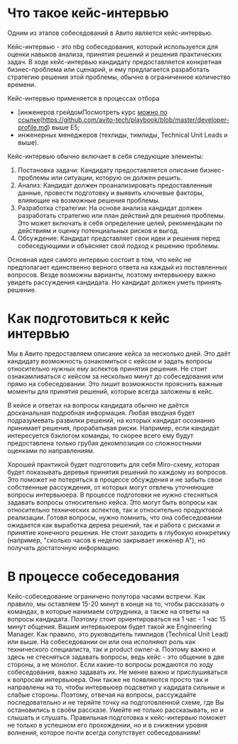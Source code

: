 # Что такое кейс-интервью

Одним из этапов собеседований в Авито является кейс-интервью.

Кейс-интервью - это nbg собеседования, который используется для оценки навыков анализа, принятия решений и решения практических задач. В ходе кейс-интервью кандидату предоставляется конкретная бизнес-проблема или сценарий, и ему предлагается разработать стратегию решения этой проблемы, обычно в ограниченное количество времени.

Кейс-интервью применяется в процессах отбора
- [инженеров грейдомПосмотреть курс [можно по ссылке](https://avito.tech/education/statistics?utm_source=github&utm_medium=post&utm_campaign=avitotech_statisticscourse&utm_content=second_part)(https://github.com/avito-tech/playbook/blob/master/developer-profile.md) выше Е5;
- инженерных менеджеров (техлиды, тимлиды, Technical Unit Leads и выше).

Кейс-интервью обычно включает в себя следующие элементы:
1. Постановка задачи: Кандидату предоставляется описание бизнес-проблемы или ситуации, которую он должен решить.
2. Анализ: Кандидат должен проанализировать предоставленные данные, провести подготовку и выявить ключевые факторы, влияющие на возможные решения проблемы.
3. Разработка стратегии: На основе анализа кандидат должен разработать стратегию или план действий для решения проблемы. Это может включать в себя определение целей, рекомендации по действиям и оценку потенциальных рисков и выгод.
4. Обсуждение: Кандидат представляет свои идеи и решения перед собеседующими и объясняет свой подход к решению проблемы.

Основная идея самого интервью состоит в том, что кейс не предполагает единственно верного ответа на каждый из поставленных вопросов. Везде возможны варианты, поэтому интервьюеру важно увидеть рассуждения кандидата. Но кандидат должен уметь принять решение.

# Как подготовиться к кейс интервью
Мы в Авито предоставляем описание кейса за несколько дней. Это даёт кандидату возможность ознакомиться с кейсом и задать вопросы относительно нужных ему аспектов принятия решения.
Не стоит ознакамливаться с кейсом за несколько минут до собеседования или прямо на собеседовании. Это лишит возможности прояснить важные моменты для принятия решений, которые всегда заложены в кейс.

В кейсе и ответах на вопросы кандидата обычно не даётся досканальная подробная информация. Любая вводная будет подразумевать развилки решений, на которых кандидат осознанно принимает решения, прорабатывая риски. Например, если
кандидат интересуется бэклогом команды, то скорее всего ему будут предоставлена только грубая декомпозиция со сложностными оценками по направлениям.

Хорошей практикой будет подготовить для себя Miro-схему, которая будет показывать деревья принятия решений по каждому из вопросов. Это поможет не потеряться в процессе обсуждения и не забыть свои собственные рассуждения, от которых могут отвлечь уточняющие вопросы интервьюера.
В процессе подготовки не нужно стесняться задавать вопросы относительно кейса. Это могут быть вопросы как относительно технических аспектов, так и относительно продуктовой реализации. Готовя вопросы, нужно помнить, что она собеседовании ожидается как выработка дерева решений, так и работа с рисками и принятие конечного решения. Не стоит заходить в глубокую конкретику (например, "сколько часов в неделю закрывает инженер А"), но получать достаточную информацию.

# В процессе собеседования
Кейс-собеседование ограничено полутора часами встречи. Как правило, мы оставляем 15-20 минут в конце на то, чтобы рассказать о командах, в которые нанимаем сотрудника, а также на ответы на вопросы кандидата. Поэтому стоит ориентироваться на 1 час - 1 час 15 минут общения.
Вашим интервьюером будет такой же Engineering Manager. Как правило, это руководитель тимлидов (Technical Unit Lead) или выше. На собеседовании он или она исполняют роль как технического специалиста, так и product owner-а. Поэтому важно и здесь не стесняться задавать вопросы, ведь кейс - это общение в две стороны, а не монолог. Если какие-то вопросы рождаются по ходу собеседования, важно задавать их.
Не менее важно и прислушиваться к вопросам интервьюера. Они также не появляются просто так и направлены на то, чтобы интервьюер подсветил у кадидата сильные и слабые стороны. Поэтому, отвечая на вопросы, рассуждайте последовательно и не теряйте точку на подготовленной схеме, где Вы остановились в своём рассказе. Умейте не только рассказывать, но и слышать и слушать.
Правильная подготовка к кейс-интервью поможет не только в успешном его прохождении, но и в снижении уровня волнения, которое почти всегда сопутствует собеседованиям!
